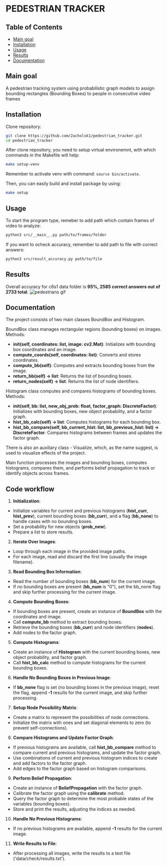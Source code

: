 # PEDESTRIAN TRACKER

## Table of Contents
- [Main goal](#main-goal)
- [Installation](#installation)
- [Usage](#usage)
- [Results](#results)
- [Documentation](#documentation)


## Main goal

A pedestrian tracking system using probabilistic graph models to assign bounding rectangles (Bounding Boxes) to people in consecutive video frames

## Installation

Clone repository:
```bash
git clone https://github.com/2acholsk1/pedestrian_tracker.git
cd pedestrian_tracker
```

After clone repository, you need to setup virtual environemnt, with which commands in the Makefile will help:
```bash
make setup-venv
```
Remember to activate venv with command: `source bin/activate`.

Then, you can easily build and install package by using:
```bash
make setup
```


## Usage

To start the program type, remeber to add path which contain frames of video to analyze:
```bash
python3 src/__main__.py path/to/frames/folder
```

If you want to ocheck accuracy, remember to add path to file with correct answers:
```bash
python3 src/result_accuracy.py path/to/file
```


## Results

Overall accuracy for c6s1 data folder is **95%, 2585 correct answers out of 2733 total**.
![pedestrians gif](data/pedestrians.gif)

## Documentation
The project consists of two main classes BoundBox and Histogram. 

BoundBox class manages rectangular regions (bounding boxes) on images.
Methods:
- __init(self, coordinates: list, image: cv2.Mat)__: Initializes with bounding box coordinates and an image.
- __compute_coords(self, coordinates: list)__: Converts and stores coordinates.
- __compute_bb(self)__: Computes and extracts bounding boxes from the image.
- __return_bb(self) -> list__: Returns the list of bounding boxes.
- __return_nodes(self) -> list__: Returns the list of node identifiers.

Histogram class computes and compares histograms of bounding boxes.
Methods:
- __init(self, bb: list, new_obj_prob: float, factor_graph: DiscreteFactor)__: Initializes with bounding boxes, new object probability, and a factor graph.
- __hist_bb_calc(self) -> list__: Computes histograms for each bounding box.
- __hist_bb_compare(self, bb_current_hist: list, bb_previous_hist: list) -> DiscreteFactor__: Compares histograms between frames and updates the factor graph.

There is also an auxiliary class - Visualize, which, as the name suggest, is used to visualize effects of the project.

Main function processes the images and bounding boxes, computes histograms, compares them, and performs belief propagation to track or identify objects across frames.
## Code workflow
1. __Initialization__:
- Initialize variables for current and previous histograms (__hist_curr__, __hist_prev__), current bounding boxes (__bb_curr__), and a flag (__bb_none__) to handle cases with no bounding boxes.
- Set a probability for new objects (__prob_new__).
- Prepare a list to store results.
2. __Iterate Over Images__:
- Loop through each image in the provided image paths.
- For each image, read and discard the first line (usually the image filename).
3. __Read Bounding Box Information__:
- Read the number of bounding boxes (__bb_num__) for the current image.
- If no bounding boxes are present (__bb_num__ is "0"), set the bb_none flag and skip further processing for the current image.
4. __Compute Bounding Boxes__:
- If bounding boxes are present, create an instance of __BoundBox__ with the coordinates and image.
- Call __compute_bb__ method to extract bounding boxes.
- Retrieve the bounding boxes (__bb_curr__) and node identifiers (__nodes__).
- Add nodes to the factor graph.
5. __Compute Histograms__:
- Create an instance of __Histogram__ with the current bounding boxes, new object probability, and factor graph.
- Call __hist_bb_calc__ method to compute histograms for the current bounding boxes.
6. __Handle No Bounding Boxes in Previous Image__:
- If __bb_none__ flag is set (no bounding boxes in the previous image), reset the flag, append __-1__ results for the current image, and skip further processing.
7. __Setup Node Possibility Matrix__:
- Create a matrix to represent the possibilities of node connections.
- Initialize the matrix with ones and set diagonal elements to zero (to prevent self-connections).
8. __Compare Histograms and Update Factor Graph__:
- If previous histograms are available, call __hist_bb_compare__ method to compare current and previous histograms, and update the factor graph.
- Use combinations of current and previous histogram indices to create and add factors to the factor graph.
- Add edges to the factor graph based on histogram comparisons.
9. __Perform Belief Propagation__:
- Create an instance of __BeliefPropagation__ with the factor graph.
- Calibrate the factor graph using the __calibrate__ method.
- Query the factor graph to determine the most probable states of the variables (bounding boxes).
- Store and print the results, adjusting the indices as needed.
10. __Handle No Previous Histograms__:
- If no previous histograms are available, append __-1__ results for the current image.
11. __Write Results to File__:
- After processing all images, write the results to a text file ('data/check/results.txt').


